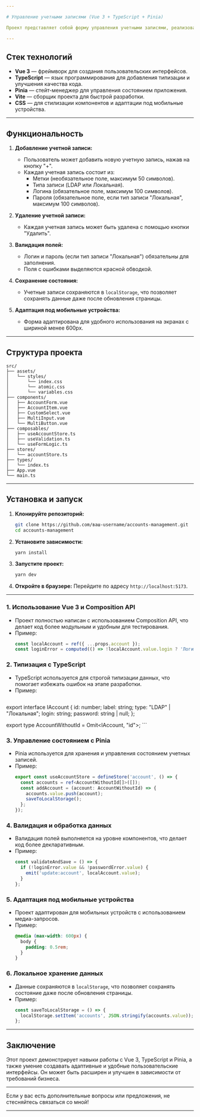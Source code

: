 ```yaml
---

# Управление учетными записями (Vue 3 + TypeScript + Pinia)

Проект представляет собой форму управления учетными записями, реализованную с использованием Vue 3, TypeScript и Pinia. Форма позволяет добавлять, редактировать и удалять учетные записи, а также сохранять их состояние даже после обновления страницы.

---
```


## Стек технологий

- **Vue 3** — фреймворк для создания пользовательских интерфейсов.
- **TypeScript** — язык программирования для добавления типизации и улучшения качества кода.
- **Pinia** — стейт-менеджер для управления состоянием приложения.
- **Vite** — сборщик проекта для быстрой разработки.
- **CSS** — для стилизации компонентов и адаптации под мобильные устройства.

---

## Функциональность

1. **Добавление учетной записи:**
   - Пользователь может добавить новую учетную запись, нажав на кнопку "+".
   - Каждая учетная запись состоит из:
     - Метки (необязательное поле, максимум 50 символов).
     - Типа записи (LDAP или Локальная).
     - Логина (обязательное поле, максимум 100 символов).
     - Пароля (обязательное поле, если тип записи "Локальная", максимум 100 символов).

2. **Удаление учетной записи:**
   - Каждая учетная запись может быть удалена с помощью кнопки "Удалить".

3. **Валидация полей:**
   - Логин и пароль (если тип записи "Локальная") обязательны для заполнения.
   - Поля с ошибками выделяются красной обводкой.

4. **Сохранение состояния:**
   - Учетные записи сохраняются в `localStorage`, что позволяет сохранять данные даже после обновления страницы.

5. **Адаптация под мобильные устройства:**
   - Форма адаптирована для удобного использования на экранах с шириной менее 600px.

---

## Структура проекта

```
src/
├── assets/
│   └── styles/
│       └── index.css
│       └── atomic.css
│       └── variables.css
├── components/
│   ├── AccountForm.vue
│   ├── AccountItem.vue
│   ├── CustomSelect.vue
│   ├── MultiInput.vue
│   └── MultiButton.vue
├── composables/
│   ├── useAccountStore.ts
│   ├── useValidation.ts
│   └── useFormLogic.ts
├── stores/
│   └── accountStore.ts
├── types/
│   └── index.ts
├── App.vue
└── main.ts
```

---

## Установка и запуск

1. **Клонируйте репозиторий:**
   ```bash
   git clone https://github.com/ваш-username/accounts-management.git
   cd accounts-management
   ```

2. **Установите зависимости:**
   ```bash
   yarn install
   ```

3. **Запустите проект:**
   ```bash
   yarn dev
   ```

4. **Откройте в браузере:**
   Перейдите по адресу `http://localhost:5173`.

---

### 1. **Использование Vue 3 и Composition API**
   - Проект полностью написан с использованием Composition API, что делает код более модульным и удобным для тестирования.
   - Пример:
     ```typescript
     const localAccount = ref({ ...props.account });
     const loginError = computed(() => !localAccount.value.login ? 'Логин обязателен' : '');
     ```

### 2. **Типизация с TypeScript**
   - TypeScript используется для строгой типизации данных, что помогает избежать ошибок на этапе разработки.
   - Пример:
     ```typescript
   export interface IAccount {
      id: number;
      label: string;
      type: "LDAP" | "Локальная";
      login: string;
      password: string | null;
   };

   export type AccountWithoutId = Omit<IAccount, "id">;
     ```

### 3. **Управление состоянием с Pinia**
   - Pinia используется для хранения и управления состоянием учетных записей.
   - Пример:
     ```typescript
     export const useAccountStore = defineStore('account', () => {
       const accounts = ref<AccountWithoutId[]>([]);
       const addAccount = (account: AccountWithoutId) => {
         accounts.value.push(account);
         saveToLocalStorage();
       };
     });
     ```

### 4. **Валидация и обработка данных**
   - Валидация полей выполняется на уровне компонентов, что делает код более декларативным.
   - Пример:
     ```typescript
     const validateAndSave = () => {
       if (!loginError.value && !passwordError.value) {
         emit('update:account', localAccount.value);
       }
     };
     ```

### 5. **Адаптация под мобильные устройства**
   - Проект адаптирован для мобильных устройств с использованием медиа-запросов.
   - Пример:
     ```css
     @media (max-width: 600px) {
       body {
         padding: 0.5rem;
       }
     }
     ```

### 6. **Локальное хранение данных**
   - Данные сохраняются в `localStorage`, что позволяет сохранять состояние даже после обновления страницы.
   - Пример:
     ```typescript
     const saveToLocalStorage = () => {
       localStorage.setItem('accounts', JSON.stringify(accounts.value));
     };
     ```

---

## Заключение

Этот проект демонстрирует навыки работы с Vue 3, TypeScript и Pinia, а также умение создавать адаптивные и удобные пользовательские интерфейсы. Он может быть расширен и улучшен в зависимости от требований бизнеса.

---

Если у вас есть дополнительные вопросы или предложения, не стесняйтесь связаться со мной!

---
